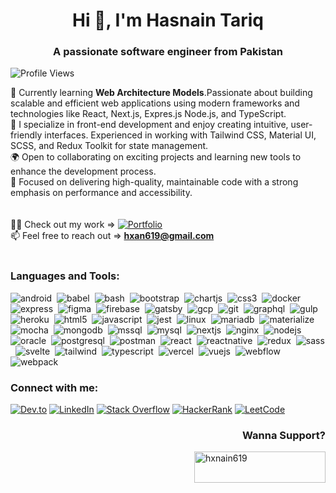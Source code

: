 <h1 align="center">Hi 👋, I'm Hasnain Tariq</h1>
<h3 align="center">A passionate software engineer from Pakistan</h3>

![Profile Views](https://img.shields.io/endpoint?url=https://raw.githubusercontent.com/hxnain619/hxnain619/main/profile-views.json)

🌱 Currently learning **Web Architecture Models**.Passionate about building scalable and efficient web applications using modern frameworks and technologies like React, Next.js, Expres.js Node.js, and TypeScript. <br>
🚀 I specialize in front-end development and enjoy creating intuitive, user-friendly interfaces. Experienced in working with Tailwind CSS, Material UI, SCSS, and Redux Toolkit for state management. <br>
🌍 Open to collaborating on exciting projects and learning new tools to enhance the development process. <br>
🎯 Focused on delivering high-quality, maintainable code with a strong emphasis on performance and accessibility. <br>
<br><br>
👨‍💻 Check out my work => [![Portfolio](https://img.shields.io/badge/Portfolio-%23952752.svg?style=for-the-badge&logo=portfolio&logoColor=white)](https://bento.me/hxnain610) <br>
📫 Feel free to reach out => **hxan619@gmail.com** <br>
<br>

<!-- link is not working will add later -->
<!-- <p><img align="center" src="https://github-readme-streak-stats.herokuapp.com?user=hxnain619&theme=dark&hide_border=true&card_width=950&background=45%2C951F44%2C9872EB&dates=EBEBEB&ring=9872EBB7&fire=9872EBEA&currStreakLabel=9872EBFC" alt="hxnain619" /></p>
<br>
 -->

<h3 align="left">Languages and Tools:</h3>
<p align="left">
<img src="https://img.shields.io/badge/Android-3DDC84?style=for-the-badge&logo=android&logoColor=white" alt="android" />&nbsp;
<img src="https://img.shields.io/badge/Babel-F9DC3E?style=for-the-badge&logo=babel&logoColor=black" alt="babel" />&nbsp;
<img src="https://img.shields.io/badge/Bash-4EAA25?style=for-the-badge&logo=gnu-bash&logoColor=white" alt="bash" />&nbsp;
<img src="https://img.shields.io/badge/Bootstrap-7952B3?style=for-the-badge&logo=bootstrap&logoColor=white" alt="bootstrap" />&nbsp;
<img src="https://img.shields.io/badge/Chart.js-FF6384?style=for-the-badge&logo=chartdotjs&logoColor=white" alt="chartjs" />&nbsp;
<img src="https://img.shields.io/badge/CSS3-1572B6?style=for-the-badge&logo=css3&logoColor=white" alt="css3" />&nbsp;
<img src="https://img.shields.io/badge/Docker-2496ED?style=for-the-badge&logo=docker&logoColor=white" alt="docker" />&nbsp;
<img src="https://img.shields.io/badge/Express.js-000000?style=for-the-badge&logo=express&logoColor=white" alt="express" />&nbsp;
<img src="https://img.shields.io/badge/Figma-F24E1E?style=for-the-badge&logo=figma&logoColor=white" alt="figma" />&nbsp;
<img src="https://img.shields.io/badge/Firebase-FFCA28?style=for-the-badge&logo=firebase&logoColor=black" alt="firebase" />&nbsp;
<img src="https://img.shields.io/badge/Gatsby-663399?style=for-the-badge&logo=gatsby&logoColor=white" alt="gatsby" />&nbsp;
<img src="https://img.shields.io/badge/Google_Cloud-4285F4?style=for-the-badge&logo=google-cloud&logoColor=white" alt="gcp" />&nbsp;
<img src="https://img.shields.io/badge/Git-F05032?style=for-the-badge&logo=git&logoColor=white" alt="git" />&nbsp;
<img src="https://img.shields.io/badge/GraphQL-E10098?style=for-the-badge&logo=graphql&logoColor=white" alt="graphql" />&nbsp;
<img src="https://img.shields.io/badge/Gulp-CF4647?style=for-the-badge&logo=gulp&logoColor=white" alt="gulp" />&nbsp;
<img src="https://img.shields.io/badge/Heroku-430098?style=for-the-badge&logo=heroku&logoColor=white" alt="heroku" />&nbsp;
<img src="https://img.shields.io/badge/HTML5-E34F26?style=for-the-badge&logo=html5&logoColor=white" alt="html5" />&nbsp;
<img src="https://img.shields.io/badge/JavaScript-F7DF1E?style=for-the-badge&logo=javascript&logoColor=black" alt="javascript" />&nbsp;
<img src="https://img.shields.io/badge/Jest-C21325?style=for-the-badge&logo=jest&logoColor=white" alt="jest" />&nbsp;
<img src="https://img.shields.io/badge/Linux-FCC624?style=for-the-badge&logo=linux&logoColor=black" alt="linux" />&nbsp;
<img src="https://img.shields.io/badge/MariaDB-003545?style=for-the-badge&logo=mariadb&logoColor=white" alt="mariadb" />&nbsp;
<img src="https://img.shields.io/badge/Materialize-EE6E73?style=for-the-badge&logo=materialize&logoColor=white" alt="materialize" />&nbsp;
<img src="https://img.shields.io/badge/Mocha-8D6748?style=for-the-badge&logo=mocha&logoColor=white" alt="mocha" />&nbsp;
<img src="https://img.shields.io/badge/MongoDB-47A248?style=for-the-badge&logo=mongodb&logoColor=white" alt="mongodb" />&nbsp;
<img src="https://img.shields.io/badge/Microsoft_SQL_Server-CC2927?style=for-the-badge&logo=microsoft-sql-server&logoColor=white" alt="mssql" />&nbsp;
<img src="https://img.shields.io/badge/MySQL-4479A1?style=for-the-badge&logo=mysql&logoColor=white" alt="mysql" />&nbsp;
<img src="https://img.shields.io/badge/Next.js-000000?style=for-the-badge&logo=next.js&logoColor=white" alt="nextjs" />&nbsp;
<img src="https://img.shields.io/badge/Nginx-009639?style=for-the-badge&logo=nginx&logoColor=white" alt="nginx" />&nbsp;
<img src="https://img.shields.io/badge/Node.js-339933?style=for-the-badge&logo=node.js&logoColor=white" alt="nodejs" />&nbsp;
<img src="https://img.shields.io/badge/Oracle-F80000?style=for-the-badge&logo=oracle&logoColor=white" alt="oracle" />&nbsp;
<img src="https://img.shields.io/badge/PostgreSQL-336791?style=for-the-badge&logo=postgresql&logoColor=white" alt="postgresql" />&nbsp;
<img src="https://img.shields.io/badge/Postman-FF6C37?style=for-the-badge&logo=postman&logoColor=white" alt="postman" />&nbsp;
<img src="https://img.shields.io/badge/React-61DAFB?style=for-the-badge&logo=react&logoColor=black" alt="react" />&nbsp;
<img src="https://img.shields.io/badge/React_Native-61DAFB?style=for-the-badge&logo=react&logoColor=black" alt="reactnative" />&nbsp;
<img src="https://img.shields.io/badge/Redux-764ABC?style=for-the-badge&logo=redux&logoColor=white" alt="redux" />&nbsp;
<img src="https://img.shields.io/badge/Sass-CC6699?style=for-the-badge&logo=sass&logoColor=white" alt="sass" />&nbsp;
<img src="https://img.shields.io/badge/Svelte-FF3E00?style=for-the-badge&logo=svelte&logoColor=white" alt="svelte" />&nbsp;
<img src="https://img.shields.io/badge/Tailwind_CSS-38B2AC?style=for-the-badge&logo=tailwind-css&logoColor=white" alt="tailwind" />&nbsp;
<img src="https://img.shields.io/badge/TypeScript-3178C6?style=for-the-badge&logo=typescript&logoColor=white" alt="typescript" />&nbsp;
<img src="https://img.shields.io/badge/Vercel-000000?style=for-the-badge&logo=vercel&logoColor=white" alt="vercel" />&nbsp;
<img src="https://img.shields.io/badge/Vue.js-4FC08D?style=for-the-badge&logo=vue.js&logoColor=white" alt="vuejs" />&nbsp;
<img src="https://img.shields.io/badge/Webflow-4353FF?style=for-the-badge&logo=webflow&logoColor=white" alt="webflow" />&nbsp;
<img src="https://img.shields.io/badge/Webpack-8DD6F9?style=for-the-badge&logo=webpack&logoColor=black" alt="webpack" />&nbsp;
</p>

<h3 align="left">Connect with me:</h3>

[![Dev.to](https://img.shields.io/badge/Dev.to-%230A0A0A.svg?style=for-the-badge&logo=dev.to&logoColor=white)](https://dev.to/hxnain619)
[![LinkedIn](https://img.shields.io/badge/LinkedIn-%230077B5.svg?style=for-the-badge&logo=linkedin&logoColor=white)](https://linkedin.com/in/hxnain619)
[![Stack Overflow](https://img.shields.io/badge/Stack_Overflow-FE7A16?style=for-the-badge&logo=stack-overflow&logoColor=white)](https://stackoverflow.com/users/13008387)
[![HackerRank](https://img.shields.io/badge/HackerRank-2EC866?style=for-the-badge&logo=hackerrank&logoColor=white)](https://www.hackerrank.com/hxnain619)
[![LeetCode](https://img.shields.io/badge/LeetCode-FFA116?style=for-the-badge&logo=leetcode&logoColor=white)](https://www.leetcode.com/hxnain619)

<h3 align="right">Wanna Support?</h3>
<p><a href="https://www.buymeacoffee.com/hxnain619"> <img align="right" src="https://img.buymeacoffee.com/button-api/?text=Buy%20me%20a%20coffee&emoji=&slug=hxnain619&button_colour=952752&font_colour=ffffff&outline_colour=000000&coffee_colour=FFDD00" height="50" width="210" alt="hxnain619" /></a></p>
<br>
